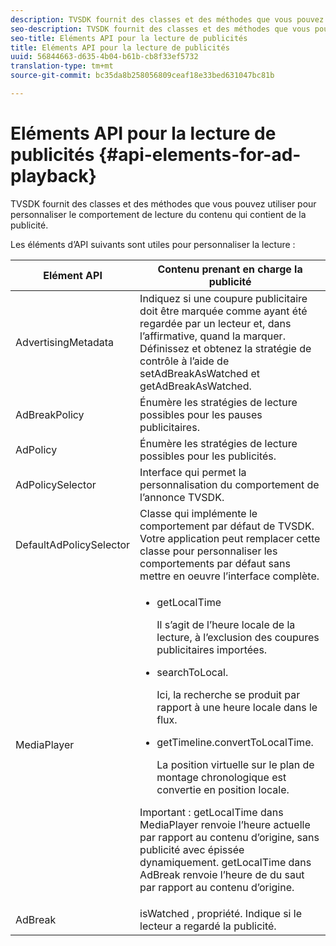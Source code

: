 ```yaml
---
description: TVSDK fournit des classes et des méthodes que vous pouvez utiliser pour personnaliser le comportement de lecture du contenu qui contient de la publicité.
seo-description: TVSDK fournit des classes et des méthodes que vous pouvez utiliser pour personnaliser le comportement de lecture du contenu qui contient de la publicité.
seo-title: Eléments API pour la lecture de publicités
title: Eléments API pour la lecture de publicités
uuid: 56844663-d635-4b04-b61b-cb8f33ef5732
translation-type: tm+mt
source-git-commit: bc35da8b258056809ceaf18e33bed631047bc81b

---
```



# Eléments API pour la lecture de publicités {#api-elements-for-ad-playback}

TVSDK fournit des classes et des méthodes que vous pouvez utiliser pour personnaliser le comportement de lecture du contenu qui contient de la publicité.

Les éléments d’API suivants sont utiles pour personnaliser la lecture :

<table id="table_B07E373B9D2B425AB36466B1D42411AD"> 
 <thead> 
  <tr> 
   <th colname="col1" class="entry"> <b>Elément API </b></th> 
   <th colname="col2" class="entry"> <b>Contenu prenant en charge la publicité</b></th> 
  </tr> 
 </thead>
 <tbody> 
  <tr> 
   <td colname="col1"><span class="apiname"> AdvertisingMetadata </span> </td> 
   <td colname="col2">Indiquez si une coupure publicitaire doit être marquée comme ayant été regardée par un lecteur et, dans l’affirmative, quand la marquer. Définissez et obtenez la stratégie de contrôle à l’aide de <span class="codeph"> setAdBreakAsWatched</span> et <span class="codeph"> getAdBreakAsWatched</span>. </td> 
  </tr> 
  <tr> 
   <td colname="col1"><span class="apiname"> AdBreakPolicy</span> </td> 
   <td colname="col2"> Énumère les stratégies de lecture possibles pour les pauses publicitaires. </td> 
  </tr> 
  <tr> 
   <td colname="col1"><span class="apiname"> AdPolicy</span> </td> 
   <td colname="col2"> Énumère les stratégies de lecture possibles pour les publicités. </td> 
  </tr> 
  <tr> 
   <td colname="col1"><span class="apiname"> AdPolicySelector </span> </td> 
   <td colname="col2"> Interface qui permet la personnalisation du comportement de l’annonce TVSDK. </td> 
  </tr> 
  <tr> 
   <td colname="col1"><span class="apiname"> DefaultAdPolicySelector </span> </td> 
   <td colname="col2"> Classe qui implémente le comportement par défaut de TVSDK. Votre application peut remplacer cette classe pour personnaliser les comportements par défaut sans mettre en oeuvre l’interface complète. </td> 
  </tr> 
  <tr> 
   <td colname="col1"> <span class="apiname"> MediaPlayer</span> </td> 
   <td colname="col2"> 
    <ul id="ul_37700A741403448A8760FDDA68B099AA"> 
     <li id="li_B465170D449E49489C5924572BEEB4A5"><span class="codeph"> getLocalTime</span> <p>Il s’agit de l’heure locale de la lecture, à l’exclusion des coupures publicitaires importées. </p> </li> 
     <li id="li_D9D68CF428904BB2B84E1BCE828A90DC"><span class="codeph"> searchToLocal</span>. <p>Ici, la recherche se produit par rapport à une heure locale dans le flux. </p> </li> 
     <li id="li_9DBCA75537DC4824AA66B53A3FA28812"><span class="codeph"> getTimeline.convertToLocalTime</span>. <p>La position virtuelle sur le plan de montage chronologique est convertie en position locale. </p> </li> 
    </ul> <p>Important :  <span class="codeph"> getLocalTime</span> dans <span class="codeph"> MediaPlayer</span> renvoie l’heure actuelle par rapport au contenu d’origine, sans publicité avec épissée dynamiquement. <span class="codeph"> getLocalTime</span> dans <span class="codeph"> AdBreak</span> renvoie l’heure de  du saut par rapport au contenu d’origine. </p> </td> 
  </tr> 
  <tr> 
   <td colname="col1"><span class="apiname"> AdBreak</span> </td> 
   <td colname="col2"><span class="codeph"> isWatched</span> , propriété. Indique si le lecteur a regardé la publicité. </td> 
  </tr> 
 </tbody> 
</table>